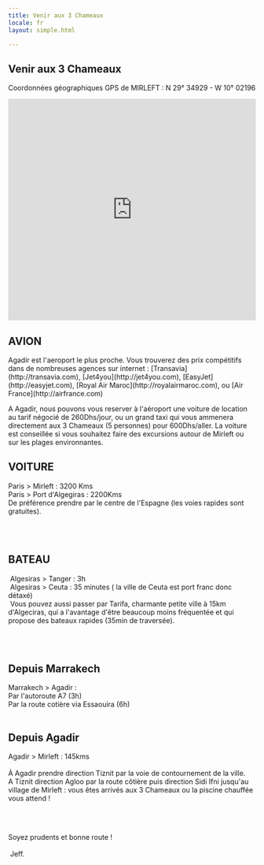 ```yaml
---
title: Venir aux 3 Chameaux
locale: fr
layout: simple.html

---
```


<h2>Venir aux 3 Chameaux</h2>
<p>Coordonnées géographiques GPS de MIRLEFT : N 29° 34929 - W 10° 02196</p>

<iframe width="100%" height="450" frameborder="0" style="border:0" src="https://www.google.com/maps/embed/v1/directions?origin=place_id:ChIJv7E726rFsw0RadZXN-8H0QM&destination=Les%203%20chameaux%2C%20Mirleft%2C%20Souss-Massa-Dra%C3%A2%2C%20Maroc&key=AIzaSyADgFKYrZRRas1c3LRMT9a9UQ6TvmsXgUg" allowfullscreen></iframe>

<h2>AVION</h2>
<p>Agadir est l'aeroport le plus proche. Vous trouverez des prix compétitifs dans de nombreuses agences sur internet : [Transavia](http://transavia.com), [Jet4you](http://jet4you.com), [EasyJet](http://easyjet.com), [Royal Air Maroc](http://royalairmaroc.com), ou [Air France](http://airfrance.com)</p>

<p>A Agadir, nous pouvons vous reserver à l'aéroport une voiture de location au tarif négocié de 260Dhs/jour, ou un grand taxi qui vous ammenera directement aux 3 Chameaux (5 personnes) pour 600Dhs/aller. La voiture est conseillée si vous souhaitez faire des excursions autour de Mirleft ou sur les plages environnantes.</p>

<h2>VOITURE</h2>
Paris > Mirleft : 3200 Kms 
<br>
Paris > Port d'Algegiras : 2200Kms
<br>
De préférence prendre par le centre de l'Espagne (les voies rapides sont gratuites).

<br><br>

<h2>BATEAU</h2>
 Algesiras > Tanger : 3h
<br>
 Algesiras > Ceuta : 35 minutes ( la ville de Ceuta est port franc donc détaxé)
<br>
 Vous pouvez aussi passer par Tarifa, charmante petite ville à 15km d'Algeciras, qui a l'avantage d'être beaucoup moins fréquentée et qui propose des bateaux rapides (35min de traversée).

<br><br>
<h2>Depuis Marrakech</h2>
Marrakech > Agadir :
<br>
Par l'autoroute A7 (3h)
<br>
Par la route cotière via Essaouira (6h)
<br><br>

<h2>Depuis Agadir</h2>

Agadir > Mirleft : 145kms
<br><br>
À Agadir prendre direction Tiznit par la voie de contournement de la ville. 
<br>
A Tiznit direction Agloo par la route côtière puis direction Sidi Ifni jusqu'au village de Mirleft : vous êtes arrivés aux 3 Chameaux ou la piscine chauffée vous attend !
<br><br>

 <div class="big">Soyez prudents et bonne route !
<br><br>
 Jeff.</div>

